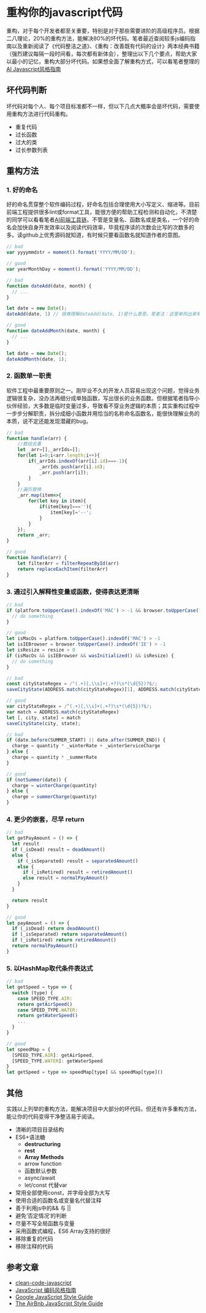 # 重构你的javascript代码

重构，对于每个开发者都至关重要，特别是对于那些需要进阶的高级程序员。根据二八理论，20%的重构方法，能解决80%的坏代码。笔者最近查阅较多js编码指南以及重新阅读了《代码整洁之道》、《重构：改善既有代码的设计》两本经典书籍（强烈建议每隔一段时间看，每次都有新体会），整理出以下几个要点，帮助大家以最小的记忆，重构大部分坏代码。如果想全面了解重构方式，可以看笔者整理的[AI Javascript风格指南](https://lq782655835.github.io/blogs/team-standard/clean-code-javascript.html)

## 坏代码判断
坏代码对每个人、每个项目标准都不一样，但以下几点大概率会是坏代码，需要使用重构方法进行代码重构。
  * 重复代码
  * 过长函数
  * 过大的类
  * 过长参数列表

## 重构方法

### 1. 好的命名
好的命名贯穿整个软件编码过程，好命名包括合理使用大小写定义、缩进等。目前前端工程提供很多lint或format工具，能很方便的帮助工程检测和自动化，不清楚的同学可以看看笔者[AI前端工具链](https://lq782655835.github.io/blogs/team-standard/1.standard-ai-vutool.html)。不管是变量名、函数名或是类名，一个好的命名会加快自身开发效率以及阅读代码效率，毕竟程序读的次数会比写的次数多的多。读github上优秀源码就知道，有时候只要看函数名就知道作者的意图。

``` js
// bad
var yyyymmdstr = moment().format('YYYY/MM/DD');

// good
var yearMonthDay = moment().format('YYYY/MM/DD');
```

``` js
// bad
function dateAdd(date, month) {
  // ...
}

let date = new Date();
dateAdd(date, 1) // 很难理解dateAdd(date, 1)是什么意思。笔者注：这里单拎出来举例很简单易懂，但希望在做工程时也时刻谨记这条

// good
function dateAddMonth(date, month) {
  // ...
}

let date = new Date();
dateAddMonth(date, 1);
```

### 2. 函数单一职责
软件工程中最重要原则之一。刚毕业不久的开发人员容易出现这个问题，觉得业务逻辑很复杂，没办法再细分成单独函数，写出很长的业务函数。但根据笔者指导小伙伴经验，大多数是临时变量过多，导致看不穿业务逻辑的本质；其实重构过程中一步步分解职责，拆分成细小函数并用恰当的名称命名函数名，能很快理解业务的本质，说不定还能发现潜藏的bug。

``` js
// bad
function handle(arr) {
    //数组去重
    let _arr=[],_arrIds=[];
    for(let i=0;i<arr.length;i++){
        if(_arrIds.indexOf(arr[i].id)===-1){
            _arrIds.push(arr[i].id);
            _arr.push(arr[i]);
        }
    }
    //遍历替换
    _arr.map(item=>{
        for(let key in item){
            if(item[key]===''){
                item[key]='--';
            }
        }
    });
    return _arr;
}

// good
function handle(arr) {
    let filterArr = filterRepeatById(arr)
    return replaceEachItem(filterArr)
}
```

### 3. 通过引入解释性变量或函数，使得表达更清晰

``` js
// bad
if (platform.toUpperCase().indexOf('MAC') > -1 && browser.toUpperCase().indexOf('IE') > -1 && wasInitialized() && resize > 0) {
  // do something
}

// good
let isMacOs = platform.toUpperCase().indexOf('MAC') > -1
let isIEBrowser = browser.toUpperCase().indexOf('IE') > -1
let isResize = resize > 0
if (isMacOs && isIEBrowser && wasInitialized() && isResize) {
  // do something
}
```

``` js
// bad
const cityStateRegex = /^(.+)[,\\s]+(.+?)\s*(\d{5})?$/;
saveCityState(ADDRESS.match(cityStateRegex)[1], ADDRESS.match(cityStateRegex)[2]);

// good
var cityStateRegex = /^(.+)[,\\s]+(.+?)\s*(\d{5})?$/;
var match = ADDRESS.match(cityStateRegex)
let [, city, state] = match
saveCityState(city, state);
```

``` js
// bad
if (date.before(SUMMER_START) || date.after(SUMMER_END)) {
  charge = quantity * _winterRate + _winterServiceCharge
} else {
  charge = quantity * _summerRate
}

// good
if (notSummer(date)) {
  charge = winterCharge(quantity)
} else {
  charge = summerCharge(quantity)
}
```

### 4. 更少的嵌套，尽早 return
``` js
// bad
let getPayAmount = () => {
  let result
  if (_isDead) result = deadAmount()
  else {
    if (_isSeparated) result = separatedAmount()
    else {
      if (_isRetired) result = retiredAmount()
      else result = normalPayAmount()
    }
  }

  return result
}

// good
let payAmount = () => {
  if (_isDead) return deadAmount()
  if (_isSeparated) return separatedAmount()
  if (_isRetired) return retiredAmount()
  return normalPayAmount()
}
```

### 5. 以HashMap取代条件表达式
``` js
// bad
let getSpeed = type => {
  switch (type) {
    case SPEED_TYPE.AIR:
    return getAirSpeed()
    case SPEED_TYPE.WATER:
    return getWaterSpeed()
    ...
  }
}

// good
let speedMap = {
  [SPEED_TYPE.AIR]: getAirSpeed,
  [SPEED_TYPE.WATER]: getWaterSpeed
}
let getSpeed = type => speedMap[type] && speedMap[type]()
```

## 其他
实践以上列举的重构方法，能解决项目中大部分的坏代码，但还有许多重构方法，能让你的代码变得干净整洁易于阅读。
* 清晰的项目目录结构
* ES6+语法糖
    * **destructuring**
    * **rest**
    * **Array Methods**
    * arrow function
    * 函数默认参数
    * async/await
    * let/const 代替var
* 常用全部使用const，并字母全部为大写
* 使用合适的函数名或变量名代替注释
* 善于利用js中的&& 与 ||
* 避免‘否定情况’的判断
* 尽量不写全局函数与变量
* 采用函数式编程，ES6 Array支持的很好
* 移除重复的代码
* 移除注释的代码

## 参考文章
* [clean-code-javascript](https://github.com/ryanmcdermott/clean-code-javascript)
* [JavaScript 编码风格指南](https://www.css88.com/archives/9992)
* [Google JavaScript Style Guide](https://google.github.io/styleguide/jsguide.html)
* [The AirBnb JavaScript Style Guide](https://www.css88.com/archives/8345)